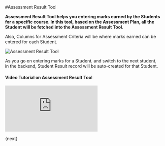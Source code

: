 <!-- add-breadcrumbs -->
#Assessment Result Tool

**Assessment Result Tool helps you entering marks earned by the Students for a specific course. In this tool, based on the Assessment Plan, all the Student will be fetched into the Assessment Result Tool.**

Also, Columns for Assessment Criteria will be where marks earned can be entered for each Student.

![Assessment Result Tool](/docs/v12/assets/img/education/education-assessment-result-tool.png)

As you go on entering marks for a Student, and switch to the next student, in the backend, Student Result record will be auto-created for that Student.

#### Video Tutorial on Assessment Result Tool



<div>
    <div class='embed-container'>
        <iframe src='https://www.youtube.com/embed/U8ZRB8CM-UM?start=80' frameborder='0' allowfullscreen>
        </iframe>
    </div>
</div>    

{next}
